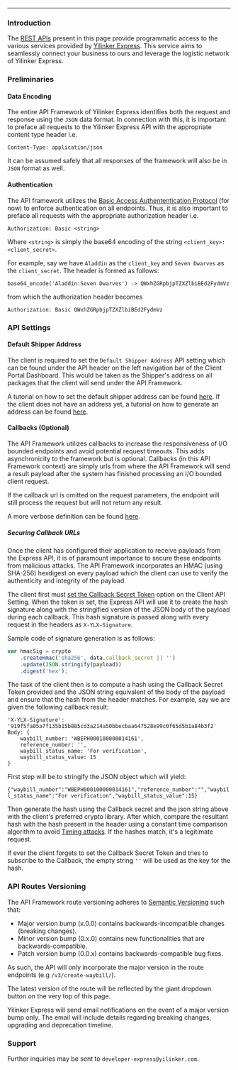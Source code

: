 ---
### Introduction

The [REST APIs](https://dev-express.yilinker.com) present in this page provide programmatic access to the various services provided by [Yilinker Express](https://express.yilinker.com). 
This service aims to seamlessly connect your business to ours and leverage the logistic network of Yilinker Express.

### Preliminaries

#### Data Encoding

The entire API Framework of Yilinker Express identifies both the request and response using the `JSON` data format.
In connection with this, it is important to preface all requests to the Yilinker Express API with the 
appropriate content type header i.e.

`Content-Type: application/json`

It can be assumed safely that all responses of the framework will also be in `JSON` format as well.

#### Authentication

The API framework utilizes the [Basic Access Authententication Protocol](https://en.wikipedia.org/wiki/Basic_access_authentication) (for now)
to enforce authentication on all endpoints. Thus, it is also important to preface all requests with the appropriate
authorization header i.e.

`Authorization: Basic <string>`

Where `<string>` is simply the base64 encoding of the string `<client_key>:<client_secret>`.

For example, say we have `Aladdin` as the `client_key` and `Seven Dwarves` as the `client_secret`. The header is formed as follows:

`base64_encode('Aladdin:Seven Dwarves') -> QWxhZGRpbjpTZXZlbiBEd2FydmVz` 

from which the authorization header becomes

`Authorization: Basic QWxhZGRpbjpTZXZlbiBEd2FydmVz`

### API Settings

#### Default Shipper Address

The client is required to set the `Default Shipper Address` API setting which can be found under the API header on the 
left navigation bar of the Client Portal Dashboard. This would be taken as the Shipper's address on all packages that the client will
send under the API Framework.

A tutorial on how to set the default shipper address can be found [here](https://i.imgur.com/utrYRJd.gifv). If the client does not have an address yet,
a tutorial on how to generate an address can be found [here](https://i.imgur.com/eW7HObI.gifv).

#### Callbacks (Optional)

The API Framework utilizes callbacks to increase the responsiveness of I/O bounded endpoints and avoid potential request timeouts. This adds asynchronicity to the framework but is optional.
Callbacks (in this API Framework context) are simply urls from where the API Framework will send a result payload after the system has finished processing an I/O bounded client request.

If the callback url is omitted on the request parameters, the endpoint will still process the request but will not return any result.

A more verbose definition can be found [here](https://en.wikipedia.org/wiki/Callback_(computer_programming)).

##### Securing Callback URLs

Once the client has configured their application to receive payloads from the Express API, it is of paramount importance to secure these endpoints from malicious attacks.
The API Framework incorporates an HMAC (using SHA-256) hexdigest on every payload which the client can use to verify the authenticity and integrity of the payload.

The client first must [set the Callback Secret Token](https://i.imgur.com/utrYRJd.gifv) option on the Client API Setting. When the token is set, the Express API will use it to create the hash signature along 
with the stringified version of the JSON body of the payload during each callback. This hash signature is passed along with every request in the headers as `X-YLX-Signature`.

Sample code of signature generation is as follows:

```javascript
var hmacSig = crypto
    .createHmac('sha256', data.callback_secret || '')
    .update(JSON.stringify(payload))
    .digest('hex');
```

The task of the client then is to compute a hash using the Callback Secret Token provided and the JSON string equivalent of the body of the payload and ensure 
that the hash from the header matches. For example, say we are given the following callback result:

```
'X-YLX-Signature': '919f5fa05a7f135b15b885cd3a214a50bbecbaa647528e99c0f65d5b1a84b3f2'
Body: { 
    waybill_number: 'WBEPH000100000014161',
    reference_number: '',
    waybill_status_name: 'For verification',
    waybill_status_value: 15 
}
```

First step will be to stringify the JSON object which will yield:

`{"waybill_number":"WBEPH000100000014161","reference_number":"","waybill_status_name":"For verification","waybill_status_value":15}`

Then generate the hash using the Callback secret and the json string above with the client's preferred crypto library. After which, compare the resultant hash with the
hash present in the header using a constant time comparison algorithm to avoid [Timing attacks](https://en.wikipedia.org/wiki/Timing_attack). If the hashes match, it's a legitimate request.

If ever the client forgets to set the Callback Secret Token and tries to subscribe to the Callback, the empty string `''` will be used as the key for the hash.

### API Routes Versioning

The API Framework route versioning adheres to [Semantic Versioning](http://semver.org/) such that:

* Major version bump (x.0.0) contains backwards-incompatible changes (breaking changes).
* Minor version bump (0.x.0) contains new functionalities that are backwards-compatible.
* Patch version bump (0.0.x) contains backwards-compatible bug fixes.

As such, the API will only incorporate the major version in the route endpoints (e.g `/v3/create-waybill/`).

The latest version of the route will be reflected by the giant dropdown button on the very top of this page.

Yilinker Express will send email notifications on the event of a major version bump only. The email will include details regarding breaking changes, upgrading and deprecation timeline.


### Support

Further inquiries may be sent to `developer-express@yilinker.com`.
